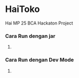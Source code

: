 # HaiToko
Hai MP 25 BCA Hackaton Project

### Cara Run dengan jar
  1.

### Cara Run dengan Dev Mode
  1. 
